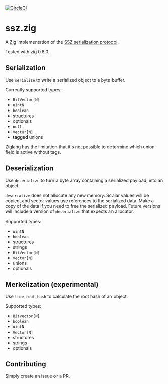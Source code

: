 [![CircleCI](https://circleci.com/gh/gballet/ssz.zig.svg?style=shield)](https://circleci.com/gh/gballet/ssz.zig)

# ssz.zig
A [Zig](https://ziglang.org) implementation of the [SSZ serialization protocol](https://github.com/ethereum/eth2.0-specs/blob/dev/ssz/simple-serialize.md).

Tested with zig 0.8.0.

## Serialization

Use `serialize` to write a serialized object to a byte buffer.

Currently supported types:

 * `BitVector[N]`
 * `uintN`
 * `boolean`
 * structures
 * optionals
 * `null`
 * `Vector[N]`
 * **tagged** unions

Ziglang has the limitation that it's not possible to determine which union field is active without tags.

## Deserialization

Use `deserialize` to turn a byte array containing a serialized payload, into an object.

`deserialize` does not allocate any new memory. Scalar values will be copied, and vector values use references to the serialized data. Make a copy of the data if you need to free the serialized payload. Future versions will include a version of `deserialize` that expects an allocator.

Supported types:

 * `uintN`
 * `boolean`
 * structures
 * strings
 * `BitVector[N]`
 * `Vector[N]`
 * unions
 * optionals

## Merkelization (experimental)

Use `tree_root_hash` to calculate the root hash of an object.

Supported types:

 * `Bitvector[N]`
 * `boolean`
 * `uintN`
 * `Vector[N]`
 * structures
 * strings
 * optionals

## Contributing

Simply create an issue or a PR.
